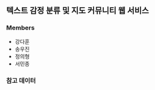 <h2> 텍스트 감정 분류 및 지도 커뮤니티 웹 서비스 </h2>

<h3> Members </h3>
<ul>
    <li>
        강다훈
    </li>
    <li>
        송우진
    </li>
    <li>
        정의형
    </li>
    <li>
        서민종
    </li>
</ul>

<h3>
참고 데이터
</h3>
